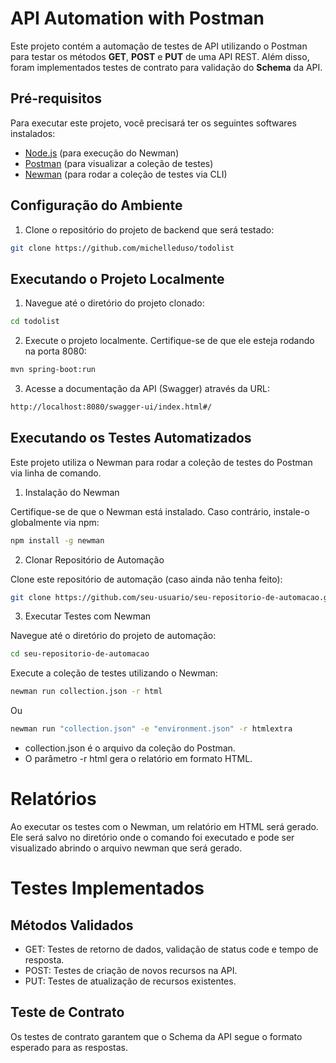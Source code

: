 # API Automation with Postman

Este projeto contém a automação de testes de API utilizando o Postman para testar os métodos **GET**, **POST** e **PUT** de uma API REST. Além disso, foram implementados testes de contrato para validação do **Schema** da API.

## Pré-requisitos

Para executar este projeto, você precisará ter os seguintes softwares instalados:

- [Node.js](https://nodejs.org/) (para execução do Newman)
- [Postman](https://www.postman.com/) (para visualizar a coleção de testes)
- [Newman](https://www.npmjs.com/package/newman) (para rodar a coleção de testes via CLI)

## Configuração do Ambiente

1. Clone o repositório do projeto de backend que será testado:
   
```bash
git clone https://github.com/michelleduso/todolist
```

## Executando o Projeto Localmente

1. Navegue até o diretório do projeto clonado:

```bash
cd todolist
```

2. Execute o projeto localmente. Certifique-se de que ele esteja rodando na porta 8080:
   
```bash
mvn spring-boot:run
```

3. Acesse a documentação da API (Swagger) através da URL:
   
```bash
http://localhost:8080/swagger-ui/index.html#/
```

##  Executando os Testes Automatizados 

Este projeto utiliza o Newman para rodar a coleção de testes do Postman via linha de comando.

1. Instalação do Newman
   
Certifique-se de que o Newman está instalado. Caso contrário, instale-o globalmente via npm:

```bash   
npm install -g newman
```

2. Clonar Repositório de Automação

Clone este repositório de automação (caso ainda não tenha feito):

```bash   
git clone https://github.com/seu-usuario/seu-repositorio-de-automacao.git
```

3. Executar Testes com Newman

Navegue até o diretório do projeto de automação:  

```bash   
cd seu-repositorio-de-automacao
```

Execute a coleção de testes utilizando o Newman:

```bash   
newman run collection.json -r html
```

Ou

```bash   
newman run "collection.json" -e "environment.json" -r htmlextra
```

- collection.json é o arquivo da coleção do Postman.
- O parâmetro -r html gera o relatório em formato HTML.

# Relatórios
  
Ao executar os testes com o Newman, um relatório em HTML será gerado. Ele será salvo no diretório onde o comando foi executado e pode ser visualizado abrindo o arquivo newman que será gerado.

# Testes Implementados
## Métodos Validados

- GET: Testes de retorno de dados, validação de status code e tempo de resposta.
- POST: Testes de criação de novos recursos na API.
- PUT: Testes de atualização de recursos existentes.

## Teste de Contrato
Os testes de contrato garantem que o Schema da API segue o formato esperado para as respostas.
